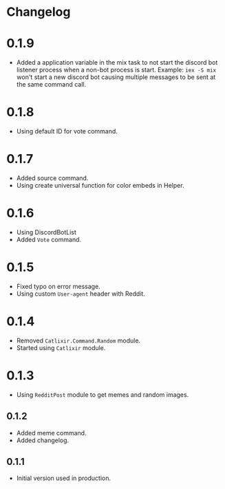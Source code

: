 # Changelog

# 0.1.9
- Added a application variable in the mix task to not start the discord bot listener process when a non-bot process is start. Example: `iex -S mix` won't start a new discord bot causing multiple messages to be sent at the same command call.

# 0.1.8
- Using default ID for vote command.

# 0.1.7
- Added source command.
- Using create universal function for color embeds in Helper.

# 0.1.6
- Using DiscordBotList
- Added `Vote` command.

# 0.1.5
- Fixed typo on error message.
- Using custom `User-agent` header with Reddit.

# 0.1.4
- Removed `Catlixir.Command.Random` module. 
- Started using `Catlixir` module.

# 0.1.3
- Using `RedditPost` module to get memes and random images.

## 0.1.2
- Added meme command.
- Added changelog.

## 0.1.1
- Initial version used in production.